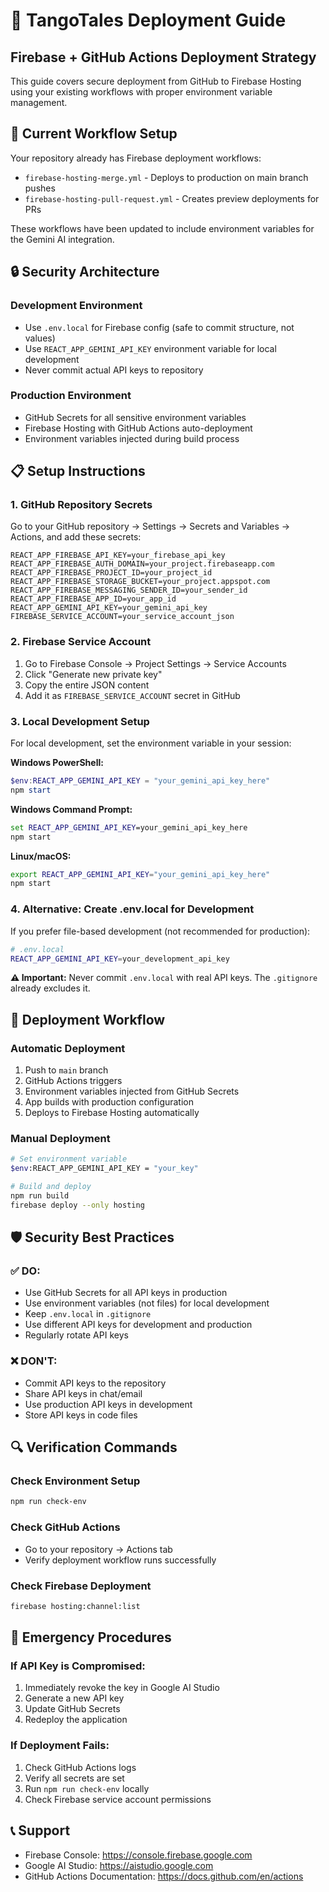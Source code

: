 # 🚀 TangoTales Deployment Guide

## Firebase + GitHub Actions Deployment Strategy

This guide covers secure deployment from GitHub to Firebase Hosting using your existing workflows with proper environment variable management.

## 🔧 Current Workflow Setup

Your repository already has Firebase deployment workflows:
- `firebase-hosting-merge.yml` - Deploys to production on main branch pushes
- `firebase-hosting-pull-request.yml` - Creates preview deployments for PRs

These workflows have been updated to include environment variables for the Gemini AI integration.

## 🔒 Security Architecture

### Development Environment
- Use `.env.local` for Firebase config (safe to commit structure, not values)
- Use `REACT_APP_GEMINI_API_KEY` environment variable for local development
- Never commit actual API keys to repository

### Production Environment
- GitHub Secrets for all sensitive environment variables
- Firebase Hosting with GitHub Actions auto-deployment
- Environment variables injected during build process

## 📋 Setup Instructions

### 1. GitHub Repository Secrets

Go to your GitHub repository → Settings → Secrets and Variables → Actions, and add these secrets:

```
REACT_APP_FIREBASE_API_KEY=your_firebase_api_key
REACT_APP_FIREBASE_AUTH_DOMAIN=your_project.firebaseapp.com
REACT_APP_FIREBASE_PROJECT_ID=your_project_id
REACT_APP_FIREBASE_STORAGE_BUCKET=your_project.appspot.com
REACT_APP_FIREBASE_MESSAGING_SENDER_ID=your_sender_id
REACT_APP_FIREBASE_APP_ID=your_app_id
REACT_APP_GEMINI_API_KEY=your_gemini_api_key
FIREBASE_SERVICE_ACCOUNT=your_service_account_json
```

### 2. Firebase Service Account

1. Go to Firebase Console → Project Settings → Service Accounts
2. Click "Generate new private key"
3. Copy the entire JSON content
4. Add it as `FIREBASE_SERVICE_ACCOUNT` secret in GitHub

### 3. Local Development Setup

For local development, set the environment variable in your session:

**Windows PowerShell:**
```powershell
$env:REACT_APP_GEMINI_API_KEY = "your_gemini_api_key_here"
npm start
```

**Windows Command Prompt:**
```cmd
set REACT_APP_GEMINI_API_KEY=your_gemini_api_key_here
npm start
```

**Linux/macOS:**
```bash
export REACT_APP_GEMINI_API_KEY="your_gemini_api_key_here"
npm start
```

### 4. Alternative: Create .env.local for Development

If you prefer file-based development (not recommended for production):

```bash
# .env.local
REACT_APP_GEMINI_API_KEY=your_development_api_key
```

**⚠️ Important:** Never commit `.env.local` with real API keys. The `.gitignore` already excludes it.

## 🔄 Deployment Workflow

### Automatic Deployment
1. Push to `main` branch
2. GitHub Actions triggers
3. Environment variables injected from GitHub Secrets
4. App builds with production configuration
5. Deploys to Firebase Hosting automatically

### Manual Deployment
```bash
# Set environment variable
$env:REACT_APP_GEMINI_API_KEY = "your_key"

# Build and deploy
npm run build
firebase deploy --only hosting
```

## 🛡️ Security Best Practices

### ✅ DO:
- Use GitHub Secrets for all API keys in production
- Use environment variables (not files) for local development
- Keep `.env.local` in `.gitignore`
- Use different API keys for development and production
- Regularly rotate API keys

### ❌ DON'T:
- Commit API keys to the repository
- Share API keys in chat/email
- Use production API keys in development
- Store API keys in code files

## 🔍 Verification Commands

### Check Environment Setup
```bash
npm run check-env
```

### Check GitHub Actions
- Go to your repository → Actions tab
- Verify deployment workflow runs successfully

### Check Firebase Deployment
```bash
firebase hosting:channel:list
```

## 🚨 Emergency Procedures

### If API Key is Compromised:
1. Immediately revoke the key in Google AI Studio
2. Generate a new API key
3. Update GitHub Secrets
4. Redeploy the application

### If Deployment Fails:
1. Check GitHub Actions logs
2. Verify all secrets are set
3. Run `npm run check-env` locally
4. Check Firebase service account permissions

## 📞 Support

- Firebase Console: https://console.firebase.google.com
- Google AI Studio: https://aistudio.google.com
- GitHub Actions Documentation: https://docs.github.com/en/actions